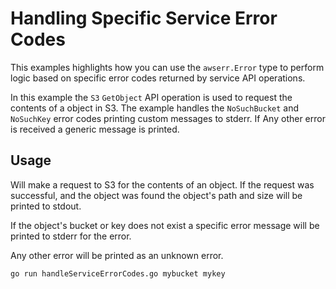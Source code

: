 # Handling Specific Service Error Codes

This examples highlights how you can use the `awserr.Error` type to perform logic based on specific error codes returned by service API operations.

In this example the `S3` `GetObject` API operation is used to request the contents of a object in S3. The example handles the `NoSuchBucket` and `NoSuchKey` error codes printing custom messages to stderr. If Any other error is received a generic message is printed.

## Usage

Will make a request to S3 for the contents of an object. If the request was successful, and the object was found the object's path and size will be printed to stdout.

If the object's bucket or key does not exist a specific error message will be printed to stderr for the error.

Any other error will be printed as an unknown error.

```sh
go run handleServiceErrorCodes.go mybucket mykey
```
